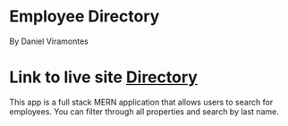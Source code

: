 # Employee Directory
By Daniel Viramontes

<h1>Link to live site <a href="https://employee-directory12345.herokuapp.com/directory">Directory</a></h1>

<p>This app is a full stack MERN application that allows users to search for employees. You can filter through all properties and search by last name.</p>
